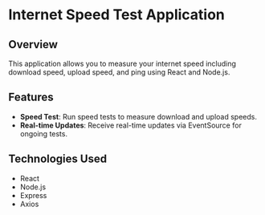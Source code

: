 # Internet Speed Test Application

## Overview

This application allows you to measure your internet speed including download speed, upload speed, and ping using React and Node.js.

## Features

- **Speed Test**: Run speed tests to measure download and upload speeds.
- **Real-time Updates**: Receive real-time updates via EventSource for ongoing tests.

## Technologies Used

- React
- Node.js
- Express
- Axios

